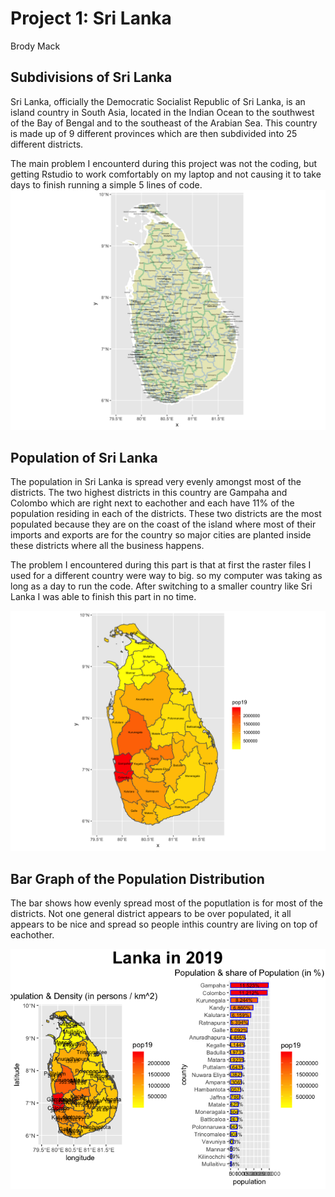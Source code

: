 # Project 1: Sri Lanka 

Brody Mack 

## Subdivisions of Sri Lanka
Sri Lanka, officially the Democratic Socialist Republic of Sri Lanka, is an island country in South Asia, located in the Indian Ocean to the southwest of the Bay of Bengal and to the southeast of the Arabian Sea. This country is made up of 9 different provinces which are then subdivided into 25 different districts. 

The main problem I encounterd during this project was not the coding, but getting Rstudio to work comfortably on my laptop and not causing it to take days to finish running a simple 5 lines of code. 
![Sri Lanka Subdivisions](https://github.com/Bfmack18/Workshop-/blob/master/sri_lanka.png)

## Population of Sri Lanka 

The population in Sri Lanka is spread very evenly amongst most of the districts. The two highest districts in this country are Gampaha and Colombo which are right next to eachother and each have 11% of the population residing in each of the districts. These two districts are the most populated because they are on the coast of the island where most of their imports and exports are for the country so major cities are planted inside these districts where all the business happens. 

The problem I encountered during this part is that at first the raster files I used for a different country were way to big. so my computer was taking as long as a day to run the code. After switching to a smaller country like Sri Lanka I was able to finish this part in no time. 

![Sri Lanka Population Distribution](https://github.com/Bfmack18/Workshop-/blob/master/lkacnty_pop19.png)

## Bar Graph of the Population Distribution

The bar shows how evenly spread most of the poputlation is for most of the districts. Not one general district appears to be over populated, it all appears to be nice and spread so people inthis country are living on top of eachother. 

![Map and Bar Graph of the population in the Sri Lanka](https://github.com/Bfmack18/Workshop-/blob/master/Part%203.png)
